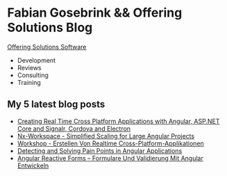 # Fabian Gosebrink && Offering Solutions Blog

[Offering Solutions Software](https://offering.solutions)

- Development
- Reviews
- Consulting
- Training

## My 5 latest blog posts

<!-- BLOG-POST-LIST:START -->
- [Creating Real Time Cross Platform Applications with Angular, ASP.NET Core and Signalr, Cordova and Electron](https://offering.solutions/talks/creating-real-time-cross-platform-applications-with-angular-asp-net-core-and-signalr-cordova-and-electron-63/)
- [Nx-Workspace - Simplified Scaling for Large Angular Projects](https://offering.solutions/talks/nx-workspace-simplified-scaling-for-large-angular-projects-61/)
- [Workshop - Erstellen Von Realtime Cross-Platform-Applikationen](https://offering.solutions/talks/workshop-erstellen-von-realtime-cross-platform-applikationen-62/)
- [Detecting and Solving Pain Points in Angular Applications](https://offering.solutions/talks/detecting-and-solving-pain-points-in-angular-applications-60/)
- [Angular Reactive Forms – Formulare Und Validierung Mit Angular Entwickeln](https://offering.solutions/talks/angular-reactive-forms-formulare-und-validierung-mit-angular-entwickeln-59/)
<!-- BLOG-POST-LIST:END -->
